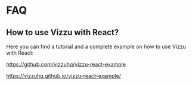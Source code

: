 # FAQ

## How to use Vizzu with React?

Here you can find a tutorial and a complete example on how to use Vizzu with React:

https://github.com/vizzuhq/vizzu-react-example

https://vizzuhq.github.io/vizzu-react-example/
